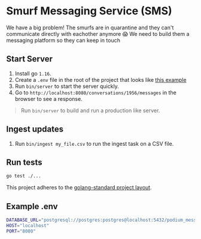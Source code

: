 # Smurf Messaging Service (SMS)

We have a big problem! The smurfs are in quarantine and they can't communicate directly with eachother anymore 😱 We need to build them a messaging platform so they can keep in touch

## Start Server

1. Install go `1.16`.
2. Create a `.env` file in the root of the project that looks like [this example](#example-env)
3. Run `bin/server` to start the server quickly.
4. Go to `http://localhost:8080/conversations/1956/messages` in the browser to see a response.

> Run `bin/server` to build and run a production like server.

## Ingest updates

1. Run `bin/ingest my_file.csv` to run the ingest task on a CSV file.

## Run tests

```bash
go test ./...
```

This project adheres to the [golang-standard project layout](https://github.com/golang-standards/project-layout).

## Example .env

```bash
DATABASE_URL="postgresql://postgres:postgres@localhost:5432/podium_messenger?sslmode=disable"
HOST="localhost"
PORT="8080"
````

